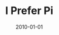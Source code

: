 ---
_schema: default
title: I Prefer Pi
link: https://www.geocaching.com/geocache/GC22DRW
owner: CaptainMath
date: 2010-01-01
log_type: Note
display_coords: N 41° 21.000' W 074° 51.000'
latitude: '41.35'
longitude: '-74.85'
first_stage: false
bogus: true
zhanna_log:  >-
  Thanks for updating the coordinate checker! I thought I had the right answer yesterday, and I did, but Geochecker told me it was incorrect. Today, it successfully verified my solution. I’m not sure if we’ll go for this one, but I always like to try solving puzzles anyway. :grin:
rich_log:
post_id: 3807
---